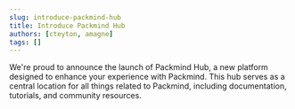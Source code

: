 ```yaml
---
slug: introduce-packmind-hub
title: Introduce Packmind Hub
authors: [cteyton, amagne]
tags: []
---
```


We're proud to announce the launch of Packmind Hub, a new platform designed to enhance your experience with Packmind. This hub serves as a central location for all things related to Packmind, including documentation, tutorials, and community resources.